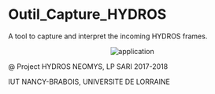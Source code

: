# Outil_Capture_HYDROS

A tool to capture and interpret the incoming HYDROS frames.

<p align="center">
  <img src="https://image.ibb.co/nHN8DH/Sans_titre.png" alt="application"/>
</p>

@ Project HYDROS NEOMYS, LP SARI 2017-2018

IUT NANCY-BRABOIS, UNIVERSITE DE LORRAINE

